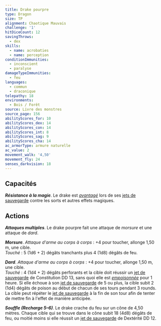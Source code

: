 ```yaml
---
title: Drake pourpre
type: Dragon
size: TP
alignment: Chaotique Mauvais
challenge: '1'
hitDiceCount: 12
savingThrows:
  - dex
skills:
  - name: acrobaties
  - name: perception
conditionImmunities:
  - inconscient
  - paralyse
damageTypeImmunities:
  - feu
languages:
  - commun
  - draconique
telepathy: 18
environments:
  - Bois / Forêt
source: Livre des monstres
source_page: 156
abilityScores_for: 10
abilityScores_dex: 14
abilityScores_con: 14
abilityScores_int: 8
abilityScores_sag: 9
abilityScores_cha: 14
ac_armorType: armure naturelle
ac_value: 2
movement_walk: '4,50'
movement_fly: 24
senses_darkvision: 18
---
```

## Capacités
_**Résistance à la magie**_. Le drake est [_avantagé_](/utiliser-les-caracteristiques/#avantage-et-desavantage) lors de ses [jets de sauvegarde](/utiliser-les-caracteristiques/#jets-de-sauvegarde) contre les sorts et autres effets magiques.

## Actions
_**Attaques multiples**_. Le drake pourpre fait une attaque de _morsure_ et une attaque de _dard_.

_**Morsure**_. _Attaque d'arme au corps à corps_ : +4 pour toucher, allonge 1,50 m, une cible.  
_Touché_ : 5 (1d6 + 2) dégâts tranchants plus 4 (1d8) dégâts de feu.

_**Dard**_. _Attaque d'arme au corps à corps_ : +4 pour toucher, allonge 1,50 m, une cible.  
_Touché_ : 4 (1d4 + 2) dégâts perforants et la cible doit réussir un [jet de sauvegarde](/utiliser-les-caracteristiques/#jets-de-sauvegarde) de Constitution DD 13, sans quoi elle est [_empoisonnée_](/gerer-la-sante-du-personnage/#empoisonne) pour 1 heure. Si elle échoue à son [jet de sauvegarde](/utiliser-les-caracteristiques/#jets-de-sauvegarde) de 5 ou plus, la cible subit 2 (1d4) dégâts de poison au début de chacun de ses tours pendant 3 rounds. La cible peut répéter le [jet de sauvegarde](/utiliser-les-caracteristiques/#jets-de-sauvegarde) à la fin de son tour afin de tenter de mettre fin à l'effet de manière anticipée.

_**Souffle (Recharge 5–6)**_. Le drake crache du feu sur un cône de 4,50 mètres. Chaque cible qui se trouve dans le cône subit 18 (4d8) dégâts de feu, ou moitié moins si elle réussit un [jet de sauvegarde](/utiliser-les-caracteristiques/#jets-de-sauvegarde) de Dextérité DD 12.
